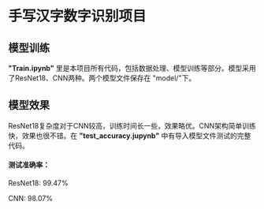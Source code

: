 # 手写汉字数字识别项目

## 模型训练

**"Train.ipynb"** 里是本项目所有代码，包括数据处理、模型训练等部分。模型采用了ResNet18、CNN两种。两个模型文件保存在 "model/"下。

## 模型效果

ResNet18复杂度对于CNN较高，训练时间长一些，效果略优。CNN架构简单训练快，效果也很不错。在 **"test_accuracy.jupynb"** 中有导入模型文件测试的完整代码。



####  测试准确率：

ResNet18:			99.47%

CNN:			 		98.07%

